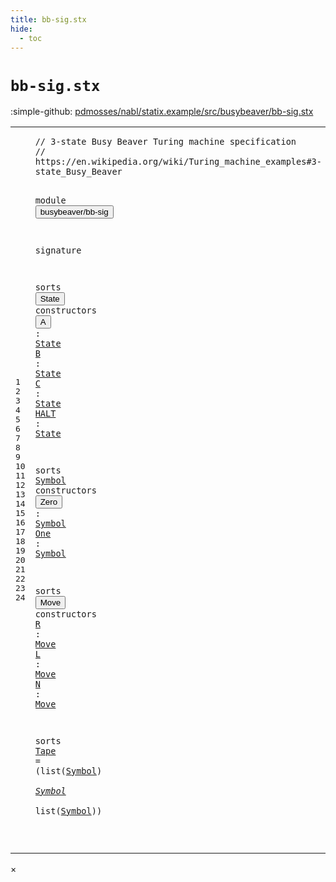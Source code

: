 ```yaml
---
title: bb-sig.stx
hide:
  - toc
---
```


# `bb-sig.stx`

:simple-github: [pdmosses/nabl/statix.example/src/busybeaver/bb-sig.stx]

[pdmosses/nabl/statix.example/src/busybeaver/bb-sig.stx]: https://github.com/pdmosses/nabl/blob/master/statix.example/src/busybeaver/bb-sig.stx "The source file on GitHub"

<div class="stx"><table class="highlighttable"><tbody><tr><td class="linenos"><div class="linenodiv"><pre><span></span>1
2
3
4
5
6
7
8
9
10
11
12
13
14
15
16
17
18
19
20
21
22
23
24
</pre></div></td>
<td class="code"><pre><code><span class="layout">// 3-state Busy Beaver Turing machine specification</span>
<span class="layout">// https://en.wikipedia.org/wiki/Turing_machine_examples#3-state_Busy_Beaver</span>

<span class="keyword">module</span> <button class="modal-open" id="busybeaver/bb-sig_4_8" title="Multi-file references" data-urls="../bb-rules.stx/#busybeaver/bb-sig_8_3 line 8; ../bb-test.stxtest/#busybeaver/bb-sig_10_3 line 10"><span class="token sort_Id">busybeaver/bb-sig</span></button>

<span class="keyword">signature</span>

  <span class="keyword">sorts</span> <span class="cons_SortDecl"><button class="modal-open" id="State_8_9" title="Multi-file references" data-urls="#State_9_12 line 9, 10, 11, 12; ../bb-rules.stx/#State_12_16 line 12"><span class="token sort_Id">State</span></button></span> <span class="keyword">constructors</span>
    <span class="cons_OpDecl"><button class="modal-open" id="A_9_5" title="Multi-file references" data-urls="../bb-rules.stx/#A_14_14 line 14, 17, 21; ../bb-test.stxtest/#A_6_14 line 6"><span class="token sort_Id">A</span></button>    <span class="operator">:</span> <span class="cons_SimpleSort"><a href="#State_8_9" id="State_9_12" title="Defined at line 8"><span class="token sort_Id">State</span></a></span></span>
    <span class="cons_OpDecl"><a href="../bb-rules.stx/#B_15_16" id="B_10_5" title="Referenced at ../bb-rules.stx line 15, 20, 23, 24, 27"><span class="token sort_Id">B</span></a>    <span class="operator">:</span> <span class="cons_SimpleSort"><a href="#State_8_9" id="State_10_12" title="Defined at line 8"><span class="token sort_Id">State</span></a></span></span>
    <span class="cons_OpDecl"><a href="../bb-rules.stx/#C_18_16" id="C_11_5" title="Referenced at ../bb-rules.stx line 18, 26, 29"><span class="token sort_Id">C</span></a>    <span class="operator">:</span> <span class="cons_SimpleSort"><a href="#State_8_9" id="State_11_12" title="Defined at line 8"><span class="token sort_Id">State</span></a></span></span>
    <span class="cons_OpDecl"><a href="../bb-rules.stx/#HALT_30_16" id="HALT_12_5" title="Referenced at ../bb-rules.stx line 30, 32"><span class="token sort_Id">HALT</span></a> <span class="operator">:</span> <span class="cons_SimpleSort"><a href="#State_8_9" id="State_12_12" title="Defined at line 8"><span class="token sort_Id">State</span></a></span></span>

  <span class="keyword">sorts</span> <span class="cons_SortDecl"><a href="#Symbol_15_12" id="Symbol_14_9" title="Referenced at line 15, 16, 23"><span class="token sort_Id">Symbol</span></a></span> <span class="keyword">constructors</span>
    <span class="cons_OpDecl"><button class="modal-open" id="Zero_15_5" title="Multi-file references" data-urls="../bb-rules.stx/#Zero_14_26 line 14, 20, 26, 40, 44; ../bb-test.stxtest/#Zero_6_24 line 6"><span class="token sort_Id">Zero</span></button> <span class="operator">:</span> <span class="cons_SimpleSort"><a href="#Symbol_14_9" id="Symbol_15_12" title="Defined at line 14"><span class="token sort_Id">Symbol</span></a></span></span>
    <span class="cons_OpDecl"><a href="../bb-rules.stx/#One_15_33" id="One_16_5" title="Referenced at ../bb-rules.stx line 15, 17, 18, 21, 23, 24, 27, 29, 30"><span class="token sort_Id">One</span></a>  <span class="operator">:</span> <span class="cons_SimpleSort"><a href="#Symbol_14_9" id="Symbol_16_12" title="Defined at line 14"><span class="token sort_Id">Symbol</span></a></span></span>

  <span class="keyword">sorts</span> <span class="cons_SortDecl"><button class="modal-open" id="Move_18_9" title="Multi-file references" data-urls="#Move_19_9 line 19, 20, 21; ../bb-rules.stx/#Move_36_17 line 36"><span class="token sort_Id">Move</span></button></span> <span class="keyword">constructors</span>
    <span class="cons_OpDecl"><a href="../bb-rules.stx/#R_15_48" id="R_19_5" title="Referenced at ../bb-rules.stx line 15, 30, 38, 40"><span class="token sort_Id">R</span></a> <span class="operator">:</span> <span class="cons_SimpleSort"><a href="#Move_18_9" id="Move_19_9" title="Defined at line 18"><span class="token sort_Id">Move</span></a></span></span>
    <span class="cons_OpDecl"><a href="../bb-rules.stx/#L_18_48" id="L_20_5" title="Referenced at ../bb-rules.stx line 18, 21, 24, 27, 42, 44"><span class="token sort_Id">L</span></a> <span class="operator">:</span> <span class="cons_SimpleSort"><a href="#Move_18_9" id="Move_20_9" title="Defined at line 18"><span class="token sort_Id">Move</span></a></span></span>
    <span class="cons_OpDecl"><a href="../bb-rules.stx/#N_46_11" id="N_21_5" title="Referenced at ../bb-rules.stx line 46"><span class="token sort_Id">N</span></a> <span class="operator">:</span> <span class="cons_SimpleSort"><a href="#Move_18_9" id="Move_21_9" title="Defined at line 18"><span class="token sort_Id">Move</span></a></span></span>

  <span class="keyword">sorts</span> <span class="cons_SortAlias"><a href="../bb-rules.stx/#Tape_12_24" id="Tape_23_9" title="Referenced at ../bb-rules.stx line 12, 36"><span class="token sort_Id">Tape</span></a> <span class="operator">=</span> <span class="operator">(</span><span class="keyword">list</span><span class="operator">(</span><span class="cons_SimpleSort"><a href="#Symbol_14_9" id="Symbol_23_22" title="Defined at line 14"><span class="token sort_Id">Symbol</span></a></span><span class="operator">)</span> <span class="operator">*</span> <span class="cons_SimpleSort"><a href="#Symbol_14_9" id="Symbol_23_32" title="Defined at line 14"><span class="token sort_Id">Symbol</span></a></span> <span class="operator">*</span> <span class="keyword">list</span><span class="operator">(</span><span class="cons_SimpleSort"><a href="#Symbol_14_9" id="Symbol_23_46" title="Defined at line 14"><span class="token sort_Id">Symbol</span></a></span>))</span>
  
</code></pre></td></tr></tbody></table></div>

<div id="modal">
  <div id="modal-content">
    <span id="modal-close">&times;</span>
    <h2 id="modal-h2"></h2>
    <p  id="modal-p"></p>
    <ul id="modal-ul"></ul>
  </div>
</div>
